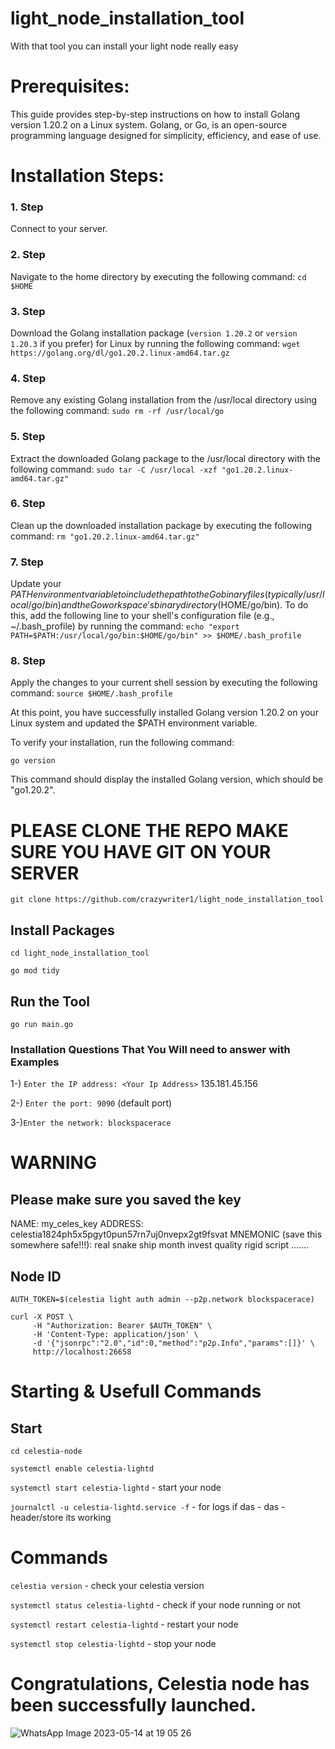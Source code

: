 # light_node_installation_tool
With that tool you can install your light node really easy


# Prerequisites:

This guide provides step-by-step instructions on how to install Golang version 1.20.2 on a Linux system. Golang, or Go, is an open-source programming language designed for simplicity, efficiency, and ease of use.

# Installation Steps:

### 1. Step
Connect to your server.

### 2. Step
Navigate to the home directory by executing the following command:
`cd $HOME`

### 3. Step
Download the Golang installation package (`version 1.20.2` or `version 1.20.3`  if you prefer) for Linux by running the following command: `wget https://golang.org/dl/go1.20.2.linux-amd64.tar.gz`
 

### 4. Step
Remove any existing Golang installation from the /usr/local directory using the following command:
`sudo rm -rf /usr/local/go`

### 5. Step
Extract the downloaded Golang package to the /usr/local directory with the following command:
`sudo tar -C /usr/local -xzf "go1.20.2.linux-amd64.tar.gz"`

### 6. Step
Clean up the downloaded installation package by executing the following command:
`rm "go1.20.2.linux-amd64.tar.gz"`

### 7. Step
Update your $PATH environment variable to include the path to the Go binary files (typically /usr/local/go/bin) and the Go workspace's binary directory ($HOME/go/bin). To do this, add the following line to your shell's configuration file (e.g., ~/.bash_profile) by running the command:
`echo "export PATH=$PATH:/usr/local/go/bin:$HOME/go/bin" >> $HOME/.bash_profile`

### 8. Step
Apply the changes to your current shell session by executing the following command:
`source $HOME/.bash_profile`



At this point, you have successfully installed Golang version 1.20.2 on your Linux system and updated the $PATH environment variable.

To verify your installation, run the following command:

`go version`

This command should display the installed Golang version, which should be "go1.20.2".


#  PLEASE CLONE THE REPO MAKE SURE YOU HAVE GIT ON YOUR SERVER

`git clone https://github.com/crazywriter1/light_node_installation_tool`

## Install Packages

`cd light_node_installation_tool` 

`go mod tidy`

## Run the Tool

`go run main.go`

### Installation Questions That You Will need to answer   with  Examples

1-) `Enter the IP address: <Your Ip Address>` 	135.181.45.156
  
2-) `Enter the port: 9090` 
 (default port)
 
3-)`Enter the network: blockspacerace`

# WARNING

## Please make sure you saved the key 

NAME: my_celes_key
ADDRESS: celestia1824ph5x5pgyt0pun57rn7uj0nvepx2gt9fsvat
MNEMONIC (save this somewhere safe!!!):
real snake ship month invest quality rigid script .......

## Node ID 


`AUTH_TOKEN=$(celestia light auth admin --p2p.network blockspacerace)`

```
curl -X POST \
     -H "Authorization: Bearer $AUTH_TOKEN" \
     -H 'Content-Type: application/json' \
     -d '{"jsonrpc":"2.0","id":0,"method":"p2p.Info","params":[]}' \
     http://localhost:26658
```
     
# Starting & Usefull Commands 

## Start

`cd celestia-node`

`systemctl enable celestia-lightd`

`systemctl start celestia-lightd` - start your node

`journalctl -u celestia-lightd.service -f`  - for logs if das - das - header/store its working

# Commands

`celestia version` - check your celestia version

`systemctl status celestia-lightd`  - check if your node running or not

`systemctl restart celestia-lightd` - restart your node

`systemctl stop celestia-lightd` - stop your node



# Congratulations, Celestia node has been successfully launched.

![WhatsApp Image 2023-05-14 at 19 05 26](https://github.com/crazywriter1/light_node_installation_tool/assets/53251494/bae3b367-16fb-4804-b4ec-17a8605ee9dd)








